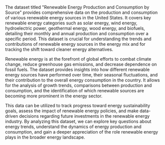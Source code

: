 The dataset titled "Renewable Energy Production and Consumption by Source" provides 
comprehensive data on the production and consumption of various renewable energy sources 
in the United States. It covers key renewable energy categories such as solar energy, wind 
energy, hydroelectric power, geothermal energy, wood energy, and biofuels, detailing their 
monthly and annual production and consumption over a specific period. This dataset is crucial 
for understanding the trends and contributions of renewable energy sources in the energy mix 
and for tracking the shift toward cleaner energy alternatives. 
 
Renewable energy is at the forefront of global efforts to combat climate change, reduce 
greenhouse gas emissions, and decrease dependence on fossil fuels. The dataset provides 
insights into how different renewable energy sources have performed over time, their seasonal 
fluctuations, and their contribution to the overall energy consumption in the country. It allows 
for the analysis of growth trends, comparisons between production and consumption, and the 
identification of which renewable sources are becoming more prominent in the energy sector. 
 
This data can be utilized to track progress toward energy sustainability goals, assess the 
impact of renewable energy policies, and make data-driven decisions regarding future 
investments in the renewable energy industry. By analyzing this dataset, we can explore key 
questions about energy trends, understand the dynamics of energy production and 
consumption, and gain a deeper appreciation of the role renewable energy plays in the broader 
energy landscape.
